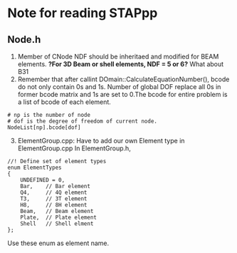 # Note for reading STAPpp
## Node.h
1. Member of CNode NDF should be inheritaed and modified for BEAM elements. **?For 3D Beam or shell elements, NDF = 5 or 6?** What about B31
2. Remember that after callint DOmain::CalculateEquationNumber(), bcode do not only contain 0s and 1s. Number of global DOF replace all 0s in former bcode matrix and 1s are set to 0.The bcode for entire problem is a list of bcode of each element.
```
# np is the number of node
# dof is the degree of freedom of current node.
NodeList[np].bcode[dof]
```
3. ElementGroup.cpp: Have to add our own Element type in ElementGroup.cpp
In ElementGroup.h,
```
//! Define set of element types
enum ElementTypes
{
    UNDEFINED = 0,
    Bar,    // Bar element
    Q4,     // 4Q element
    T3,     // 3T element
    H8,     // 8H element
    Beam,   // Beam element
    Plate,  // Plate element
    Shell   // Shell elment
};
```
Use these enum as element name.